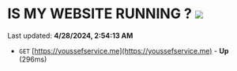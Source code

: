 # IS MY WEBSITE RUNNING ? [![](https://img.shields.io/static/v1?label=Sponsor&message=%E2%9D%A4&logo=GitHub&color=%23fe8e86)](https://github.com/sponsors/<username>)

Last updated: **4/28/2024, 2:54:13 AM**

- `GET` [https://youssefservice.me](https://youssefservice.me) - **Up** (296ms)
